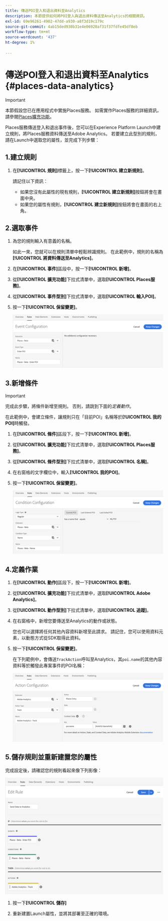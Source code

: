```yaml
---
title: 傳送POI登入和退出資料至Analytics
description: 本節提供如何將POI登入與退出資料傳送至Analytics的相關資訊。
exl-id: 69e96261-4902-47dd-a930-a8f3d19c179c
source-git-commit: 4ab15ded930b31e4e06920af31f37fdfe45df8eb
workflow-type: tm+mt
source-wordcount: '437'
ht-degree: 1%

---
```


# 傳送POI登入和退出資料至Analytics {#places-data-analytics}


>[!IMPORTANT]
>
>本節假設您已在應用程式中實施Places服務。 如需實作Places服務的詳細資訊，請參閱[Places擴充功能](/help/places-ext-aep-sdks/places-extension/places-extension.md)。

Places服務傳送登入和退出事件後，您可以在Experience Platform Launch中建立規則，將Places服務資料傳送至Adobe Analytics。 若要建立此型別的規則，請在Launch中選取您的屬性，並完成下列步驟：

## 1.建立規則

1. 在&#x200B;**[!UICONTROL 規則]**&#x200B;標籤上，按一下&#x200B;**[!UICONTROL 建立新規則]**。

   請記住以下資訊：

   * 如果您沒有此屬性的現有規則，**[!UICONTROL 建立新規則]**&#x200B;按鈕將會在畫面中央。
   * 如果您的屬性有規則，**[!UICONTROL 建立新規則]**&#x200B;按鈕將會在畫面的右上角。

## 2.選取事件

1. 為您的規則輸入有意義的名稱。

   如此一來，您就可以在規則清單中輕鬆辨識規則。 在此範例中，規則的名稱為&#x200B;**[!UICONTROL 將資料傳送至Analytics]**。

1. 在&#x200B;**[!UICONTROL 事件]**&#x200B;區段中，按一下&#x200B;**[!UICONTROL 新增]**。

1. 從&#x200B;**[!UICONTROL 擴充功能]**&#x200B;下拉式清單中，選取&#x200B;**[!UICONTROL Places服務]**。

1. 從&#x200B;**[!UICONTROL 事件型別]**&#x200B;下拉式清單中，選取&#x200B;**[!UICONTROL 輸入POI]**。

1. 按一下&#x200B;**[!UICONTROL 保留變更]**。

   ![「選取事件」](/help/assets/pt-selectEvent.png)


## 3.新增條件

>[!IMPORTANT]
>
>完成此步驟，將條件新增至規則。 否則，請跳到下面的&#x200B;*定義動作*。

在此範例中，會建立條件，讓規則只在「目前POI」名稱等於&#x200B;**[!UICONTROL 我的POI]**&#x200B;時觸發。

1. 在&#x200B;**[!UICONTROL 條件]**&#x200B;區段下，按一下&#x200B;**[!UICONTROL 新增]**。

1. 從&#x200B;**[!UICONTROL 擴充功能]**&#x200B;下拉式清單中，選取&#x200B;**[!UICONTROL Places服務]**。

1. 從&#x200B;**[!UICONTROL 條件型別]**&#x200B;下拉式清單中，選取&#x200B;**[!UICONTROL 名稱]**。

1. 在右窗格的文字欄位中，輸入&#x200B;**[!UICONTROL 我的POI]**。

1. 按一下&#x200B;**[!UICONTROL 保留變更]**。

   ![&quot;設定條件&quot;](/help/assets/pt-setCondition.png)


## 4.定義作業

1. 在&#x200B;**[!UICONTROL 動作]**&#x200B;區段下，按一下&#x200B;**[!UICONTROL 新增]**。

1. 從&#x200B;**[!UICONTROL 擴充功能]**&#x200B;下拉式清單中，選取&#x200B;**[!UICONTROL Adobe Analytics]**。

1. 從&#x200B;**[!UICONTROL 動作型別]**&#x200B;下拉式清單中，選取&#x200B;**[!UICONTROL 追蹤]**。

1. 在右窗格中，新增您要傳送至Analytics的動作或狀態。

   您也可以選擇將任何其他內容資料新增至此請求。 請記住，您可以使用資料元素，以動態方式從SDK取得此資料。

1. 按一下&#x200B;**[!UICONTROL 保留變更]**。

   在下列範例中，會傳送`TrackAction`呼叫至Analytics，其`poi.name`的其他內容資料等於觸發此專案事件的POI名稱：

   ![「設定動作」](/help/assets/pt-setAction.png)

## 5.儲存規則並重新建置您的屬性

完成設定後，請確認您的規則看起來像下列影像：

![&quot;已建立規則&quot;](/help/assets/pt-ruleComplete.png)

1. 按一下&#x200B;**[!UICONTROL 儲存]**

1. 重新建置Launch屬性，並將其部署至正確的環境。
